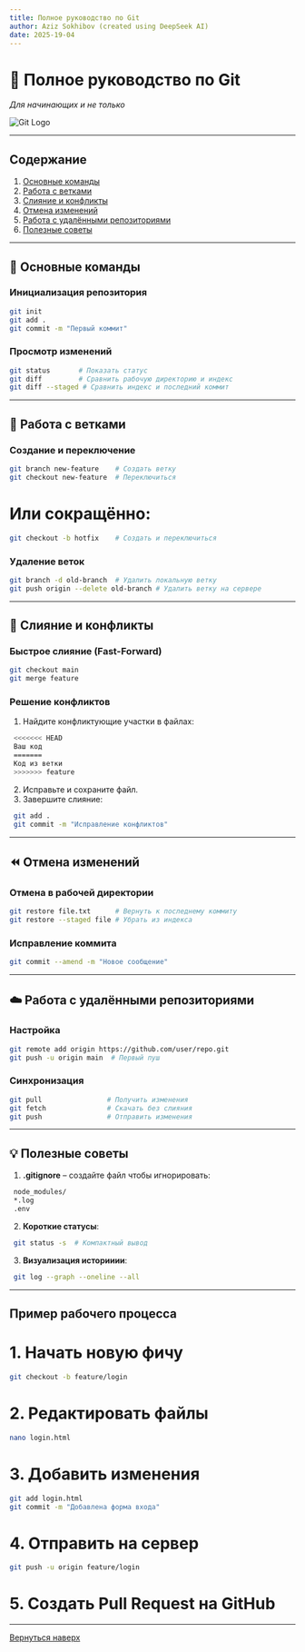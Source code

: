 ```yaml
---
title: Полное руководство по Git
author: Aziz Sokhibov (created using DeepSeek AI)
date: 2025-19-04
---
```


# 🚀 Полное руководство по Git 
_Для начинающих и не только_

![Git Logo](https://git-scm.com/images/logo@2x.png)

---

## Содержание
1. [Основные команды](#-основные-команды)
2. [Работа с ветками](#-работа-с-ветками)
3. [Слияние и конфликты](#-слияние-и-конфликты)
4. [Отмена изменений](#-отмена-изменений)
5. [Работа с удалёнными репозиториями](#-работа-с-удалёнными-репозиториями)
6. [Полезные советы](#-полезные-советы)

---

## 🔧 Основные команды

### Инициализация репозитория
```bash
git init
git add .
git commit -m "Первый коммит"
```
### Просмотр изменений
```bash
git status       # Показать статус
git diff         # Сравнить рабочую директорию и индекс
git diff --staged # Сравнить индекс и последний коммит
```
---

## 🌿 Работа с ветками

### Создание и переключение
```bash
git branch new-feature    # Создать ветку
git checkout new-feature  # Переключиться
```
# Или сокращённо:
```bash
git checkout -b hotfix    # Создать и переключиться
```
### Удаление веток
```bash
git branch -d old-branch  # Удалить локальную ветку
git push origin --delete old-branch # Удалить ветку на сервере
```
---

## 🔄 Слияние и конфликты

### Быстрое слияние (Fast-Forward)
```bash
git checkout main
git merge feature
```
### Решение конфликтов
1. Найдите конфликтующие участки в файлах:
  ```bash
   <<<<<<< HEAD
   Ваш код
   =======
   Код из ветки
   >>>>>>> feature
   ```
2. Исправьте и сохраните файл.
3. Завершите слияние:
  ```bash
   git add .
   git commit -m "Исправление конфликтов"
   ```
---

## ⏪ Отмена изменений

### Отмена в рабочей директории
```bash
git restore file.txt      # Вернуть к последнему коммиту
git restore --staged file # Убрать из индекса
```
### Исправление коммита
```bash
git commit --amend -m "Новое сообщение"
```
---

## ☁️ Работа с удалёнными репозиториями

### Настройка
```bash
git remote add origin https://github.com/user/repo.git
git push -u origin main  # Первый пуш
```
### Синхронизация
```bash
git pull                # Получить изменения
git fetch               # Скачать без слияния
git push                # Отправить изменения
```
---

## 💡 Полезные советы

1. **.gitignore** – создайте файл чтобы игнорировать:
  ```bash
   node_modules/
   *.log
   .env
   ```
2. **Короткие статусы**:
  ```bash
   git status -s  # Компактный вывод
   ```
3. **Визуализация историиии**:
  ```bash
   git log --graph --oneline --all
   ```
---

## Пример рабочего процесса

# 1. Начать новую фичу
```bash
git checkout -b feature/login
```
# 2. Редактировать файлы
```bash
nano login.html
```
# 3. Добавить изменения
```bash
git add login.html
git commit -m "Добавлена форма входа"
```

# 4. Отправить на сервер
```bash
git push -u origin feature/login
```
# 5. Создать Pull Request на GitHub
---
[Вернуться наверх](#)
    
